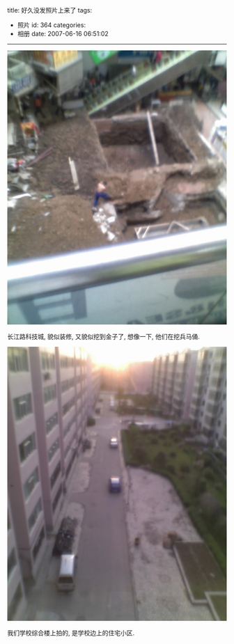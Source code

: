 title: 好久没发照片上来了
tags:
  - 照片
id: 364
categories:
  - 相册
date: 2007-06-16 06:51:02
---

[![10-06-07_1523.jpg](/wp-content/uploads/2007/06/277_10-06-07_1523.jpg)](http://www.foolbird.net/364.html/10-06-07_1523.jpg "10-06-07_1523.jpg")

长江路科技城, 貌似装修, 又貌似挖到金子了, 想像一下, 他们在挖兵马俑.

[![30-05-07_1845.jpg](/wp-content/uploads/2007/06/276_30-05-07_1845.jpg)](http://www.foolbird.net/364.html/30-05-07_1845.jpg "30-05-07_1845.jpg")

我们学校综合楼上拍的, 是学校边上的住宅小区.